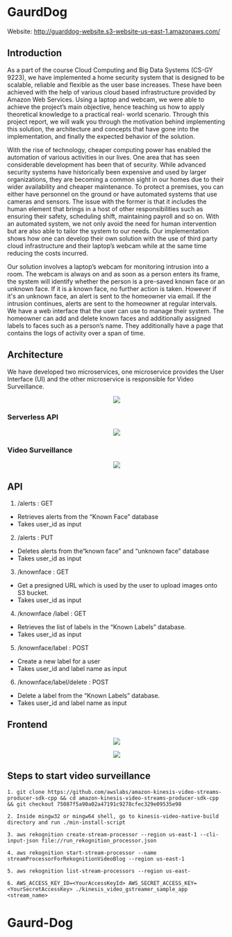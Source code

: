 # GaurdDog

Website: http://guarddog-website.s3-website-us-east-1.amazonaws.com/

## Introduction

As a part of the course Cloud Computing and Big Data Systems (CS-GY 9223), we have implemented a home security system that is designed to be scalable, reliable and flexible as the user base increases. These have been achieved with the help of various cloud based infrastructure provided by Amazon Web Services. Using a laptop and webcam, we were able to achieve the project’s main objective, hence teaching us how to apply theoretical knowledge to a practical real- world scenario. Through this project report, we will walk you through the motivation behind implementing this solution, the architecture and concepts that have gone into the implementation, and finally the expected behavior of the solution.

With the rise of technology, cheaper computing power has enabled the automation of various activities in our lives. One area that has seen considerable development has been that of security. While advanced security systems have historically been expensive and used by larger organizations, they are becoming a common sight in our homes due to their wider availability and cheaper maintenance. To protect a premises, you can either have personnel on the ground or have automated systems that use cameras and sensors. The issue with the former is that it includes the human element that brings in a host of other responsibilities such as ensuring their safety, scheduling shift, maintaining payroll and so on. With an automated system, we not only avoid the need for human intervention but are also able to tailor the system to our needs. Our implementation shows how one can develop their own solution with the use of third party cloud infrastructure and their laptop’s webcam while at the same time reducing the costs incurred.

Our solution involves a laptop’s webcam for monitoring intrusion into a room. The webcam is always on and as soon as a person enters its frame, the system will identify whether the person is a pre-saved known face or an unknown face. If it is a known face, no further action is taken. However if it's an unknown face, an alert is sent to the homeowner via email. If the intrusion continues, alerts are sent to the homeowner at regular intervals. We have a web interface that the user can use to manage their system. The homeowner can add and delete known faces and additionally assigned labels to faces such as a person’s name. They additionally have a page that contains the logs of activity over a span of time.

## Architecture 

We have developed two microservices, one microservice provides the User Interface (UI) and the other microservice is responsible for Video Surveillance. 
<p align="center">
  <img src="https://user-images.githubusercontent.com/50113394/209057634-287fdfb7-6d26-4d23-b552-6fa631e679ca.PNG" />
</p>

### Serverless API
<p align="center">
  <img src="https://user-images.githubusercontent.com/50113394/209057638-528bab37-bb99-46a1-a092-cefb9be43c70.PNG" />
</p>

### Video Surveillance
<p align="center">
  <img src="https://user-images.githubusercontent.com/50113394/209057641-1256eb11-45b9-4550-8047-c931ba5e4f1f.PNG" />
</p>

## API

1. /alerts : GET
- Retrieves alerts from the “Known Face” database
- Takes user_id as input

2. /alerts : PUT
- Deletes alerts from the“known face” and “unknown face” database
- Takes user_id as input

3. /knownface : GET
- Get a presigned URL which is used by the user to upload images onto S3 bucket.
- Takes user_id as input

4. /knownface /label : GET
- Retrieves the list of labels in the “Known Labels” database.
- Takes user_id as input

5. /knownface/label : POST
- Create a new label for a user
- Takes user_id and label name as input

6. /knownface/label/delete : POST
- Delete a label from the “Known Labels” database.
- Takes user_id and label name as input

## Frontend
<p align="center">
  <img src="https://user-images.githubusercontent.com/50113394/210946780-524da544-db48-488c-8abe-8acc30ff4a4d.png" />
</p>

<p align="center">
  <img src="https://user-images.githubusercontent.com/50113394/210946814-8861bc1a-7085-4c5a-8f89-8378ceae99e9.png" />
</p>

## Steps to start video surveillance

```
1. git clone https://github.com/awslabs/amazon-kinesis-video-streams-producer-sdk-cpp && cd amazon-kinesis-video-streams-producer-sdk-cpp && git checkout 75087f5a90a02a47191c9278cfec329e09535e98

2. Inside mingw32 or mingw64 shell, go to kinesis-video-native-build directory and run ./min-install-script

3. aws rekognition create-stream-processor --region us-east-1 --cli-input-json file://run_rekognition_processor.json

4. aws rekognition start-stream-processor --name streamProcessorForRekognitionVideoBlog --region us-east-1

5. aws rekognition list-stream-processors --region us-east-

6. AWS_ACCESS_KEY_ID=<YourAccessKeyId> AWS_SECRET_ACCESS_KEY=<YourSecretAccessKey> ./kinesis_video_gstreamer_sample_app <stream_name>
```
# Gaurd-Dog
